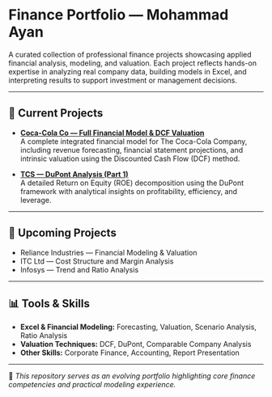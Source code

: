 # Finance Portfolio — Mohammad Ayan  

A curated collection of professional finance projects showcasing applied financial analysis, modeling, and valuation. Each project reflects hands-on expertise in analyzing real company data, building models in Excel, and interpreting results to support investment or management decisions.  

---

## 📁 Current Projects  

- [**Coca-Cola Co — Full Financial Model & DCF Valuation**](CocaCola-Financial-Model/CocaCola-Financial-Model-and-DCF.pdf)  
  A complete integrated financial model for The Coca-Cola Company, including revenue forecasting, financial statement projections, and intrinsic valuation using the Discounted Cash Flow (DCF) method.  

- [**TCS — DuPont Analysis (Part 1)**](TCS-DuPont-Analysis/TCS-DuPont-Analysis-Part1.pdf)  
  A detailed Return on Equity (ROE) decomposition using the DuPont framework with analytical insights on profitability, efficiency, and leverage.  

---

## 🧩 Upcoming Projects  

- Reliance Industries — Financial Modeling & Valuation  
- ITC Ltd — Cost Structure and Margin Analysis  
- Infosys — Trend and Ratio Analysis  

---

## 📊 Tools & Skills  

- **Excel & Financial Modeling:** Forecasting, Valuation, Scenario Analysis, Ratio Analysis  
- **Valuation Techniques:** DCF, DuPont, Comparable Company Analysis  
- **Other Skills:** Corporate Finance, Accounting, Report Presentation  

---

📄 *This repository serves as an evolving portfolio highlighting core finance competencies and practical modeling experience.*
